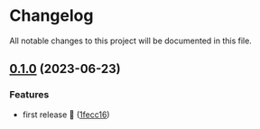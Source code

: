 # Changelog

All notable changes to this project will be documented in this file.

## [0.1.0](https://github.com/checkov-docs/checkov-docs/compare/v0.0.0...v0.1.0) (2023-06-23)


### Features

* first release :rocket: ([1fecc16](https://github.com/checkov-docs/checkov-docs/commit/1fecc1671e5e6282d921256c02f81684e7c67f9d))
